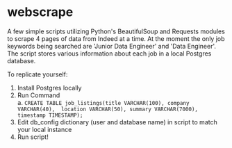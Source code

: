 # webscrape

A few simple scripts utilizing Python's BeautifulSoup and Requests modules to scrape 4 pages of data from Indeed at a time.
At the moment the only job keywords being searched are 'Junior Data Engineer' and 'Data Engineer'.
The script stores various information about each job in a local Postgres database.

To replicate yourself:
  1. Install Postgres locally
  2. Run Command \
    a. `CREATE TABLE job_listings(title VARCHAR(100), company VARCHAR(40), 
        location VARCHAR(50), summary VARCHAR(7000), timestamp TIMESTAMP);`
  3. Edit db_config dictionary (user and database name) in script to match your local instance
  4. Run script!
